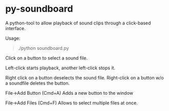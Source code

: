 # py-soundboard
A python-tool to allow playback of sound clips through a click-based interface.

Usage:
>./python soundboard.py

Click on a button to select a sound file. 

Left-click starts playback, another left-click stops it. 

Right click on a button deselects the sound file. Right-click on a button w/o a soundfile deletes the button.

File->Add Button (Cmd+A) Adds a new button to the window

File->Add Files (Cmd+F) Allows to select multiple files at once.

